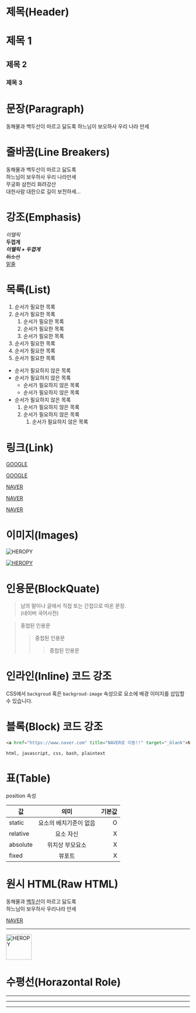 # 제목(Header)

# 제목 1
## 제목 2
### 제목 3

# 문장(Paragraph)
동해물과 백두산이 마르고 닳도록
하느님이 보오하사 우리 나라 만세

# 줄바꿈(Line Breakers)
동해물과 백두산이 마르고 닳도록  
하느님이 보우하사 우리 나라만세  
무궁화 삼천리 화려강산  
대한사람 대한으로 길이 보전하세...  

# 강조(Emphasis)

_이텔릭_  
**두껍게**  
**_이텔릭 + 두껍게_**  
~~취소선~~  
<u>밑줄</u>

# 목록(List)

1. 순서가 필요한 목록
1. 순서가 필요한 목록
   1. 순서가 필요한 목록
   1. 순서가 필요한 목록
   1. 순서가 필요한 목록
1. 순서가 필요한 목록
1. 순서가 필요한 목록
1. 순서가 필요한 목록

- 순서가 필요하지 않은 목록
- 순서가 필요하지 않은 목록
    - 순서가 필요하지 않은 목록
    - 순서가 필요하지 않은 목록
- 순서가 필요하지 않은 목록
    1. 순서가 필요하지 않은 목록
    1. 순서가 필요하지 않은 목록
        1. 순서가 필요하지 않은 목록

# 링크(Link)

<a href="https://www.google.com">GOOGLE</a>

[GOOGLE](https://www.google.com)

<a href="https://www.naver.com"
title="NAVER로 이동!!">NAVER</a>

[NAVER](https://www.naver.com "NAVER로 이동!!") 

<a href="https://www.naver.com"
title="NAVER로 이동!!" 
target="_blank">NAVER</a>

# 이미지(Images)

![HEROPY](https://heropy.blog/css/images/logo.png)

[![HEROPY](https://heropy.blog/css/images/logo.png)](https://heropy.blog/)

# 인용문(BlockQuate)

> 남의 말이나 글에서 직접 또는
간접으로 따온 문장.  
>(네이버 국어사전)

> 중첩된 인용문
>> 중첩된 인용문
>>> 중첩된 인용문

# 인라인(Inline) 코드 강조

CSS에서 `backgroud` 혹은 `backgroud-image` 속성으로 요소에 배경 이미지를 삽입할 수 있습니다. 

# 블록(Block) 코드 강조

```html
<a href="https://www.naver.com" title="NAVER로 이동!!" target="_blank">NAVER</a>
```
```plaintext
html, javascript, css, bash, plaintext
```

# 표(Table)

position 속성  
  
값 | 의미 | 기본값
--|:--:|--:
static | 요소의 배치기준이 없음 | O
relative | 요소 자신 | X
absolute | 위치상 부모요소 | X
fixed | 뷰포트  | X

# 원시 HTML(Raw HTML)
동해물과 <span style="text-decoration: underline;">백두산</span>이 마르고 닳도록</br>
하느님이 보우하사 우리나라 만세 

<a href="https://www.naver.com"
title="NAVER로 이동!!" 
target="_blank">NAVER</a>

---

<img width="70" src="https://heropy.blog/css/images/logo.png" alt="HEROPY">

# 수평선(Horazontal Role)

---

***

___